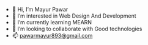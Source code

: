 - 👋 Hi, I’m Mayur Pawar
- 👀 I’m interested in Web Design And Development
- 🌱 I’m currently learning MEARN
- 💞️ I’m looking to collaborate with Good technologies
- 📫 pawarmayur893@gmail.com

<!---
pawarmayur893/pawarmayur893 is a ✨ special ✨ repository because its `README.md` (this file) appears on your GitHub profile.
You can click the Preview link to take a look at your changes.
--->
